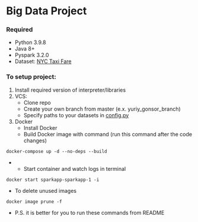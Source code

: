 # Big Data Project

### Required

* Python 3.9.8
* Java 8+
* Pyspark 3.2.0
* Dataset: [NYC Taxi Fare](https://archive.org/details/nycTaxiTripData2013)

### To setup project:

1. Install required version of interpreter/libraries
2. VCS:
   - Clone repo
   - Create your own branch from master (e.x. yuriy_gonsor_branch)
   - Specify paths to your datasets in [config.py](config.py)
3. Docker
   - Install Docker
   - Build Docker image with command (run this command after the code changes)

```shell
docker-compose up -d --no-deps --build
```

* * Start container and watch logs in terminal

```shell
docker start sparkapp-sparkapp-1 -i
```

* To delete unused images

```shell
docker image prune -f
```

* P.S. it is better for you to run these commands from README

